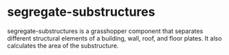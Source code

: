 # segregate-substructures
segregate-substructures is a grasshopper component that separates different structural elements of a building, wall, roof, and floor plates. It also calculates the area of the substructure. 
